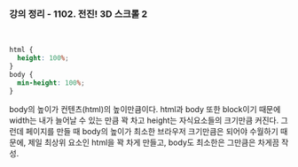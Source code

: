 ### 강의 정리 - 1102. 전진! 3D 스크롤 2

<br />

```css
html {
  height: 100%;
}
body {
  min-height: 100%;
}
```

body의 높이가 컨텐츠(html)의 높이만큼이다. html과 body 또한 block이기 때문에 width는 내가 늘어날 수 있는 만큼 꽉 차고 height는 자식요소들의 크기만큼 커진다. 그런데 페이지를 만들 때 body의 높이가 최소한 브라우저 크기만큼은 되어야 수월하기 때문에, 제일 최상위 요소인 html을 꽉 차게 만들고, body도 최소한은 그만큼은 차게끔 작성.
